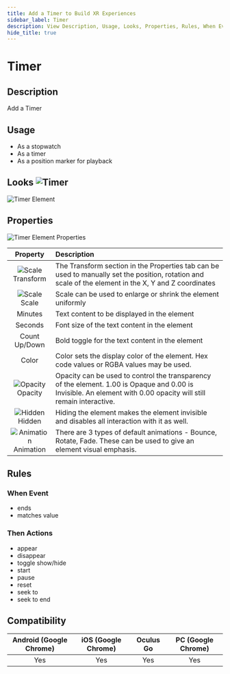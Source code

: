 ```yaml
---
title: Add a Timer to Build XR Experiences
sidebar_label: Timer
description: View Description, Usage, Looks, Properties, Rules, When Events, Then Actions, Compatibility, Tutorials for Adding a Timer in GMetri XR experiences.
hide_title: true
---
```


# Timer

## Description

Add a Timer

## Usage

- As a stopwatch
- As a timer
- As a position marker for playback

## Looks ![Timer](https://s.vrgmetri.com/gb-web/portal-docs/assets/img/svg/timer.svg#icon/) 

![Timer Element](https://r.vrgmetri.com/image/q_90/gb-web/portal-docs/assets/img/screenshots/Timer_Element.png.jpg#boxShadow/)

## Properties

![Timer Element Properties](https://r.vrgmetri.com/image/q_90/gb-web/portal-docs/assets/img/screenshots/Timer_Element_properties.png.jpg#boxShadow/)

|                                                                  Property                                                                   | Description                                                                                                                                                        |
| :-----------------------------------------------------------------------------------------------------------------------------------------: | :----------------------------------------------------------------------------------------------------------------------------------------------------------------- |
|   ![Scale](https://s.vrgmetri.com/gb-web/portal-docs/assets/img/svg/z_transform.svg#icon/)<br/> Transform    | The Transform section in the Properties tab can be used to manually set the position, rotation and scale of the element in the X, Y and Z coordinates              |
|       ![Scale](https://s.vrgmetri.com/gb-web/portal-docs/assets/img/svg/scale_26.svg#icon/)<br/> Scale       | Scale can be used to enlarge or shrink the element uniformly                                                                                                       |
|                                                                   Minutes                                                                   | Text content to be displayed in the element                                                                                                                        |
|                                                                   Seconds                                                                   | Font size of the text content in the element                                                                                                                       |
|                                                                Count Up/Down                                                                | Bold toggle for the text content in the element                                                                                                                    |
|                                                                    Color                                                                    | Color sets the display color of the element. Hex code values or RGBA values may be used.                                                                           |
|     ![Opacity](https://s.vrgmetri.com/gb-web/portal-docs/assets/img/svg/opacity.svg#icon/)<br/> Opacity      | Opacity can be used to control the transparency of the element. 1.00 is Opaque and 0.00 is Invisible. An element with 0.00 opacity will still remain interactive. |
|     ![Hidden](https://s.vrgmetri.com/gb-web/portal-docs/assets/img/svg/hidden_26.svg#icon/)<br/> Hidden      | Hiding the element makes the element invisible and disables all interaction with it as well.                                                                       |
| ![Animation](https://s.vrgmetri.com/gb-web/portal-docs/assets/img/svg/animation_26.svg#icon/)<br/> Animation | There are 3 types of default animations - Bounce, Rotate, Fade. These can be used to give an element visual emphasis.                                              |

##  Rules

###  When Event

- ends
- matches value

###  Then Actions

- appear
- disappear
- toggle show/hide
- start
- pause
- reset
- seek to
- seek to end

## Compatibility

| Android (Google Chrome) | iOS (Google Chrome) | Oculus Go | PC (Google Chrome) |
| :---------------------: | :-----------------: | :-------: | :----------------: |
|           Yes           |         Yes         |    Yes    |        Yes         |

<!--* **Compatible with VR Headsets?**: Yes, Full Compatibility-->
